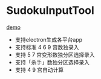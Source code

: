 # SudokuInputTool
[demo](https://e174596549.github.io/SudokuInputTool/)
- 支持electron生成各平台app
- 支持标准 4 6 9 宫数独录入
- 支持 5 7 宫变形数独分区选择录入
- 支持「杀手」数独分区选择录入
- 支持 4 9 宫自动计算
